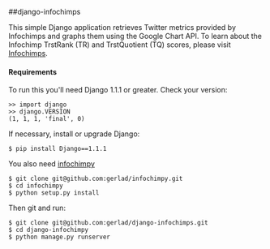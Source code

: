##django-infochimps

This simple Django application retrieves Twitter metrics provided by Infochimps and graphs them using the Google Chart API. To learn about the Infochimp TrstRank (TR) and TrstQuotient (TQ) scores, please visit [Infochimps](http://api.infochimps.com/describe/soc/net/tw/trstrank).

#### Requirements
To run this you'll need Django 1.1.1 or greater. Check your version:

    >> import django    
    >> django.VERSION   
    (1, 1, 1, 'final', 0)   

If necessary, install or upgrade Django:

    $ pip install Django==1.1.1 
    
You also need [infochimpy](https://github.com/gerlad/infochimpy)
    
    $ git clone git@github.com:gerlad/infochimpy.git 
    $ cd infochimpy  
    $ python setup.py install    
    
Then git and run:

    $ git clone git@github.com:gerlad/django-infochimps.git 
    $ cd django-infochimpy  
    $ python manage.py runserver    